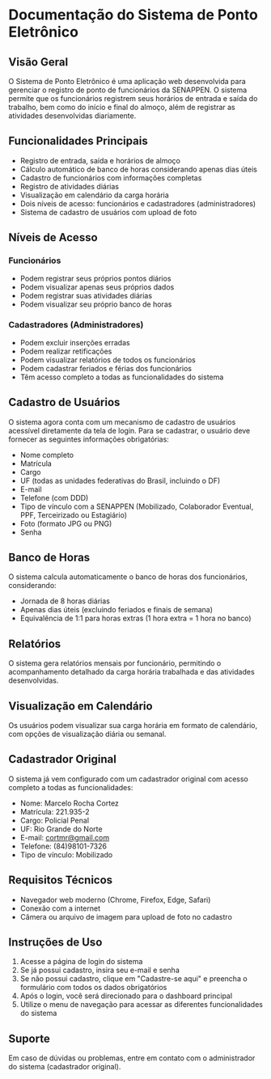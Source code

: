 # Documentação do Sistema de Ponto Eletrônico

## Visão Geral

O Sistema de Ponto Eletrônico é uma aplicação web desenvolvida para gerenciar o registro de ponto de funcionários da SENAPPEN. O sistema permite que os funcionários registrem seus horários de entrada e saída do trabalho, bem como do início e final do almoço, além de registrar as atividades desenvolvidas diariamente.

## Funcionalidades Principais

- Registro de entrada, saída e horários de almoço
- Cálculo automático de banco de horas considerando apenas dias úteis
- Cadastro de funcionários com informações completas
- Registro de atividades diárias
- Visualização em calendário da carga horária
- Dois níveis de acesso: funcionários e cadastradores (administradores)
- Sistema de cadastro de usuários com upload de foto

## Níveis de Acesso

### Funcionários
- Podem registrar seus próprios pontos diários
- Podem visualizar apenas seus próprios dados
- Podem registrar suas atividades diárias
- Podem visualizar seu próprio banco de horas

### Cadastradores (Administradores)
- Podem excluir inserções erradas
- Podem realizar retificações
- Podem visualizar relatórios de todos os funcionários
- Podem cadastrar feriados e férias dos funcionários
- Têm acesso completo a todas as funcionalidades do sistema

## Cadastro de Usuários

O sistema agora conta com um mecanismo de cadastro de usuários acessível diretamente da tela de login. Para se cadastrar, o usuário deve fornecer as seguintes informações obrigatórias:

- Nome completo
- Matrícula
- Cargo
- UF (todas as unidades federativas do Brasil, incluindo o DF)
- E-mail
- Telefone (com DDD)
- Tipo de vínculo com a SENAPPEN (Mobilizado, Colaborador Eventual, PPF, Terceirizado ou Estagiário)
- Foto (formato JPG ou PNG)
- Senha

## Banco de Horas

O sistema calcula automaticamente o banco de horas dos funcionários, considerando:
- Jornada de 8 horas diárias
- Apenas dias úteis (excluindo feriados e finais de semana)
- Equivalência de 1:1 para horas extras (1 hora extra = 1 hora no banco)

## Relatórios

O sistema gera relatórios mensais por funcionário, permitindo o acompanhamento detalhado da carga horária trabalhada e das atividades desenvolvidas.

## Visualização em Calendário

Os usuários podem visualizar sua carga horária em formato de calendário, com opções de visualização diária ou semanal.

## Cadastrador Original

O sistema já vem configurado com um cadastrador original com acesso completo a todas as funcionalidades:

- Nome: Marcelo Rocha Cortez
- Matrícula: 221.935-2
- Cargo: Policial Penal
- UF: Rio Grande do Norte
- E-mail: cortmr@gmail.com
- Telefone: (84)98101-7326
- Tipo de vínculo: Mobilizado

## Requisitos Técnicos

- Navegador web moderno (Chrome, Firefox, Edge, Safari)
- Conexão com a internet
- Câmera ou arquivo de imagem para upload de foto no cadastro

## Instruções de Uso

1. Acesse a página de login do sistema
2. Se já possui cadastro, insira seu e-mail e senha
3. Se não possui cadastro, clique em "Cadastre-se aqui" e preencha o formulário com todos os dados obrigatórios
4. Após o login, você será direcionado para o dashboard principal
5. Utilize o menu de navegação para acessar as diferentes funcionalidades do sistema

## Suporte

Em caso de dúvidas ou problemas, entre em contato com o administrador do sistema (cadastrador original).
